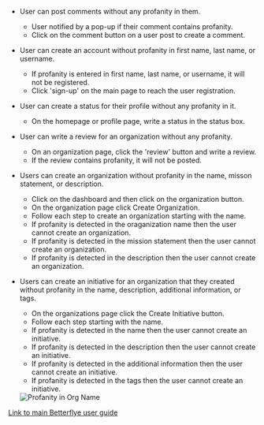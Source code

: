 - User can post comments without any profanity in them.
  - User notified by a pop-up if their comment contains profanity.
  - Click on the comment button on a user post to create a comment.
- User can create an account without profanity in first name, last name, or username.
  - If profanity is entered in first name, last name, or username, it will not be registered.
  - Click 'sign-up' on the main page to reach the user registration. 
- User can create a status for their profile without any profanity in it.
  - On the homepage or profile page, write a status in the status box.
- User can write a review for an organization without any profanity.
  - On an organization page, click the 'review' button and write a review.
  - If the review contains profanity, it will not be posted. 
- Users can create an organization without profanity in the name, misson statement, or description.
  - Click on the dashboard and then click on the organization button.
  - On the organization page click Create Organization.
  - Follow each step to create an organization starting with the name.
  - If profanity is detected in the oraganization name then the user cannot create an organization.
  - If profanity is detected in the mission statement then the user cannot create an organization.
  - If profanity is detected in the description then the user cannot create an organization.
- Users can create an initiative for an organization that they created without profanity in the name, description, additional information, or tags.
  - On the organizations page click the Create Initiative button.
  - Follow each step starting with the name.
  - If profanity is detected in the name then the user cannot create an initiative.
  - If profanity is detected in the description then the user cannot create an initiative.
  - If profanity is detected in the additional information then the user cannot create an initiative.
  - If profanity is detected in the tags then the user cannot create an initiative.
  
  <img src="C:\Users\danie\Pictures\Screenshots\OrgName.png" alt="Profanity in Org Name"/>

<a href="https://github.com/tms326/Betterflye/blob/content-filter-testing/Documentation/User.md">Link to main Betterflye user guide</a>

